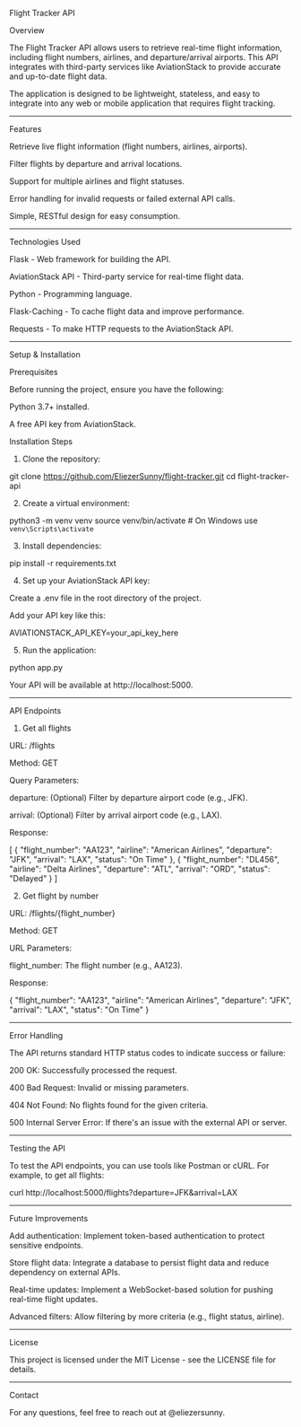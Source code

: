 Flight Tracker API

Overview

The Flight Tracker API allows users to retrieve real-time flight information, including flight numbers, airlines, and departure/arrival airports. This API integrates with third-party services like AviationStack to provide accurate and up-to-date flight data.

The application is designed to be lightweight, stateless, and easy to integrate into any web or mobile application that requires flight tracking.


---

Features

Retrieve live flight information (flight numbers, airlines, airports).

Filter flights by departure and arrival locations.

Support for multiple airlines and flight statuses.

Error handling for invalid requests or failed external API calls.

Simple, RESTful design for easy consumption.



---

Technologies Used

Flask - Web framework for building the API.

AviationStack API - Third-party service for real-time flight data.

Python - Programming language.

Flask-Caching - To cache flight data and improve performance.

Requests - To make HTTP requests to the AviationStack API.



---

Setup & Installation

Prerequisites

Before running the project, ensure you have the following:

Python 3.7+ installed.

A free API key from AviationStack.


Installation Steps

1. Clone the repository:

git clone https://github.com/EliezerSunny/flight-tracker.git
cd flight-tracker-api


2. Create a virtual environment:

python3 -m venv venv
source venv/bin/activate  # On Windows use `venv\Scripts\activate`


3. Install dependencies:

pip install -r requirements.txt


4. Set up your AviationStack API key:

Create a .env file in the root directory of the project.

Add your API key like this:

AVIATIONSTACK_API_KEY=your_api_key_here



5. Run the application:

python app.py

Your API will be available at http://localhost:5000.




---

API Endpoints

1. Get all flights

URL: /flights

Method: GET

Query Parameters:

departure: (Optional) Filter by departure airport code (e.g., JFK).

arrival: (Optional) Filter by arrival airport code (e.g., LAX).


Response:

[
  {
    "flight_number": "AA123",
    "airline": "American Airlines",
    "departure": "JFK",
    "arrival": "LAX",
    "status": "On Time"
  },
  {
    "flight_number": "DL456",
    "airline": "Delta Airlines",
    "departure": "ATL",
    "arrival": "ORD",
    "status": "Delayed"
  }
]


2. Get flight by number

URL: /flights/{flight_number}

Method: GET

URL Parameters:

flight_number: The flight number (e.g., AA123).


Response:

{
  "flight_number": "AA123",
  "airline": "American Airlines",
  "departure": "JFK",
  "arrival": "LAX",
  "status": "On Time"
}



---

Error Handling

The API returns standard HTTP status codes to indicate success or failure:

200 OK: Successfully processed the request.

400 Bad Request: Invalid or missing parameters.

404 Not Found: No flights found for the given criteria.

500 Internal Server Error: If there's an issue with the external API or server.



---

Testing the API

To test the API endpoints, you can use tools like Postman or cURL. For example, to get all flights:

curl http://localhost:5000/flights?departure=JFK&arrival=LAX


---

Future Improvements

Add authentication: Implement token-based authentication to protect sensitive endpoints.

Store flight data: Integrate a database to persist flight data and reduce dependency on external APIs.

Real-time updates: Implement a WebSocket-based solution for pushing real-time flight updates.

Advanced filters: Allow filtering by more criteria (e.g., flight status, airline).



---

License

This project is licensed under the MIT License - see the LICENSE file for details.


---

Contact

For any questions, feel free to reach out at @eliezersunny.

